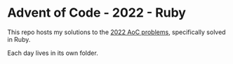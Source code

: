 # Advent of Code - 2022 - Ruby

This repo hosts my solutions to the [2022 AoC problems](https://adventofcode.com/2022), specifically solved in Ruby.

Each day lives in its own folder.
